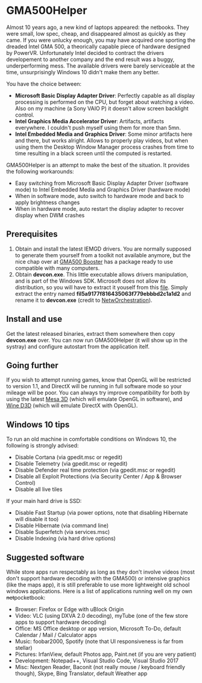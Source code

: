 # GMA500Helper

Almost 10 years ago, a new kind of laptops appeared: the netbooks. They were small, low spec, cheap, and disappeared almost as quickly as they came.
If you were unlucky enough, you may have acquired one sporting the dreaded Intel GMA 500, a theorically capable piece of hardware designed by PowerVR. Unfortunately Intel decided to contract the drivers developement to another company and the end result was a buggy, underperforming mess.
The available drivers were barely serviceable at the time, unsurprisingly Windows 10 didn't make them any better.

You have the choice between:
- **Microsoft Basic Display Adapter Driver**: Perfectly capable as all display processing is performed on the CPU, but forget about watching a video. Also on my machine (a Sony VAIO P) it doesn't allow screen backlight control.
- **Intel Graphics Media Accelerator Driver**: Artifacts, artifacts everywhere. I couldn't push myself using them for more than 5mn.
- **Intel Embedded Media and Graphics Driver**: Some minor artifacts here and there, but works alright. Allows to properly play videos, but when using them the Desktop Window Manager process crashes from time to time resulting in a black screen until the computed is restarted.

GMA500Helper is an attempt to make the best of the situation. It provides the following workarounds:
- Easy switching from Microsoft Basic Display Adapter Driver (software mode) to Intel Embedded Media and Graphics Driver (hardware mode)
- When in software mode, auto switch to hardware mode and back to apply brightness changes
- When in hardware mode, auto restart the display adapter to recover display when DWM crashes

## Prerequisites ##

1. Obtain and install the latest IEMGD drivers. You are normally supposed to generate them yourself from a toolkit not available anymore, but the nice chap over at [GMA500 Booster](https://gma500booster.blogspot.com/) has a package ready to use compatible with many computers.
2. Obtain **devcon.exe**. This little executable allows drivers manipulation, and is part of the Windows SDK. Microsoft does not allow its distribution, so you will have to extract it youself from this [file](https://download.microsoft.com/download/7/D/D/7DD48DE6-8BDA-47C0-854A-539A800FAA90/wdk/Installers/82c1721cd310c73968861674ffc209c9.cab). Simply extract the entry named **fil5a9177f816435063f779ebbbd2c1a1d2** and rename it to **devcon.exe** (credit to [NetwOrchestration]( https://superuser.com/a/1099688)).

## Install and use ##

Get the latest released binaries, extract them somewhere then copy **devcon.exe** over.
You can now run GMA500Helper (it will show up in the systray) and configure autostart from the application itelf.

## Going further

If you wish to attempt running games, know that OpenGL will be restricted to version 1.1, and DirectX will be running in full software mode so your mileage will be poor.
You can always try improve compatibility for both by using the latest [Mesa 3D](https://fdossena.com/?p=mesa/index.frag) (which will emulate OpenGL in software), and [Wine D3D](https://fdossena.com/?p=wined3d/index.frag) (which will emulate DirectX with OpenGL).

## Windows 10 tips

To run an old machine in comfortable conditions on Windows 10, the following is strongly advised:
- Disable Cortana (via gpedit.msc or regedit)
- Disable Telemetry (via gpedit.msc or regedit)
- Disable Defender real time protection (via gpedit.msc or regedit)
- Disable all Exploit Protections (via Security Center / App & Browser Control)
- Disable all live tiles

If your main hard drive is SSD:
- Disable Fast Startup (via power options, note that disabling Hibernate will disable it too)
- Disable Hibernate (via command line)
- Disable Superfetch (via services.msc)
- Disable Indexing (via hard drive options)

## Suggested software

While store apps run respectably as long as they don't involve videos (most don't support hardware decoding with the GMA500) or intensive graphics (like the maps app), it is still preferable to use more lightweight old school windows applications. Here is a list of applications running well on my own ~~net~~pocketbook:
- Browser: Firefox or Edge with uBlock Origin
- Video: VLC (using DXVA 2.0 decoding), myTube (one of the few store apps to support hardware decoding)
- Office: MS Office desktop or app version, Microsoft To-Do, default Calendar / Mail / Calculator apps
- Music: foobar2000, Spotify (note that UI responsiveness is far from stellar)
- Pictures: IrfanView, default Photos app, Paint.net (if you are very patient)
- Development: Notepad++, Visual Studio Code, Visual Studio 2017
- Misc: Nextgen Reader, Baconit (not really mouse / keyboard friendly though), Skype, Bing Translator, default Weather app